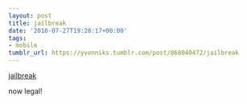 ```yaml
---
layout: post
title: jailbreak
date: '2010-07-27T19:28:17+00:00'
tags:
- mobile
tumblr_url: https://yvonniks.tumblr.com/post/868040472/jailbreak
---
```

[jailbreak](http://www.cnn.com/2010/TECH/mobile/07/27/why.jailbreak.iphone/index.html?eref=rss_topstories&utm_source=feedburner&utm_medium=feed&utm_campaign=Feed:+rss/cnn_topstories+(RSS:+Top+Stories)&utm_content=Google+Reader)  

now legal!
